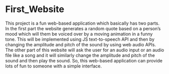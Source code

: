 # First_Website

This project is a fun web-based application which basically
has two parts. In the first part the website generates a
random quote based on a person’s mood which will them be
voiced over by a moving animation in a funny tone. This will
be implemented using JS text-to-speech API and then by
changing the amplitude and pitch of the sound by using web
audio APIs.
The other part of this website will ask the user for an audio
input or an audio file like a song and it will similarly change
the amplitude and pitch of the sound and then play the
sound.
So, this web-based application can provide lots of fun to
someone with a simple interface.
